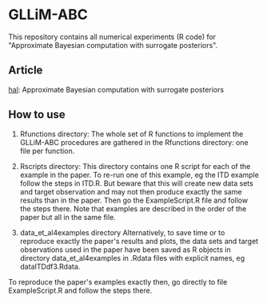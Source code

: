 # GLLiM-ABC

This repository contains all numerical experiments (R code) for "Approximate Bayesian computation with surrogate posteriors".

## Article
[hal](https://hal.archives-ouvertes.fr/hal-03139256): Approximate Bayesian computation with surrogate posteriors

## How to use
1) Rfunctions directory:
The whole set of R functions to implement the GLLiM-ABC procedures are gathered in the Rfunctions directory: one file per function.

2) Rscripts directory:
This directory contains one R script for each of the example in the paper. To re-run  one of this example, eg the ITD example follow the steps in ITD.R. But beware that this will create new data sets and target observation and may not then produce exactly the same results than in the paper. 
Then go the ExampleScript.R file and follow the steps there. Note that examples are described in the order of the paper but all in the same file. 

3) data_et_al4examples directory
Alternatively, to save time or to reproduce exactly the paper's results and plots, the data sets and target observations used in the paper have been saved  as R objects in directory data_et_al4examples in .Rdata files with explicit names, eg dataITDdf3.Rdata.

To reproduce the paper's examples exactly then, go directly to file ExampleScript.R
and follow the steps there. 

